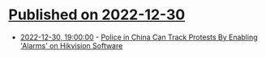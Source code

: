 # [Published on 2022-12-30](index.md)

* [2022-12-30, 19:00:00](https://tech.slashdot.org/story/22/12/30/1158216/police-in-china-can-track-protests-by-enabling-alarms-on-hikvision-software?utm_source=rss1.0mainlinkanon&utm_medium=feed) - [Police in China Can Track Protests By Enabling 'Alarms' on Hikvision Software](https://tech.slashdot.org/story/22/12/30/1158216/police-in-china-can-track-protests-by-enabling-alarms-on-hikvision-software?utm_source=rss1.0mainlinkanon&utm_medium=feed)
